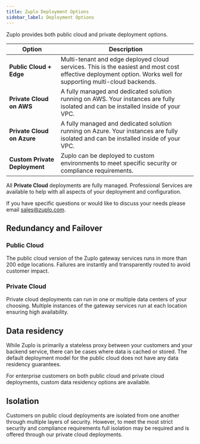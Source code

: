 ```yaml
---
title: Zuplo Deployment Options
sidebar_label: Deployment Options
---
```


Zuplo provides both public cloud and private deployment options.

| Option                        | Description                                                                                                                                                   |
| ----------------------------- | ------------------------------------------------------------------------------------------------------------------------------------------------------------- |
| **Public Cloud + Edge**       | Multi-tenant and edge deployed cloud services. This is the easiest and most cost effective deployment option. Works well for supporting multi-cloud backends. |
| **Private Cloud on AWS**      | A fully managed and dedicated solution running on AWS. Your instances are fully isolated and can be installed inside of your VPC.                             |
| **Private Cloud on Azure**    | A fully managed and dedicated solution running on Azure. Your instances are fully isolated and can be installed inside of your VPC.                           |
| **Custom Private Deployment** | Zuplo can be deployed to custom environments to meet specific security or compliance requirements.                                                            |

All **Private Cloud** deployments are fully managed. Professional Services are available to help with all aspects of your deployment and configuration.

If you have specific questions or would like to discuss your needs please email [sales@zuplo.com](mailto:sales@zuplo.com).

## Redundancy and Failover

### Public Cloud

The public cloud version of the Zuplo gateway services runs in more than 200 edge locations. Failures are instantly and transparently routed to avoid customer impact.

### Private Cloud

Private cloud deployments can run in one or multiple data centers of your choosing. Multiple instances of the gateway services run at each location ensuring high availability.

## Data residency

While Zuplo is primarily a stateless proxy between your customers and your backend service, there can be cases where data is cached or stored. The default deployment model for the public cloud does not have any data residency guarantees.

For enterprise customers on both public cloud and private cloud deployments, custom data residency options are available.

## Isolation

Customers on public cloud deployments are isolated from one another through multiple layers of security. However, to meet the most strict security and compliance requirements full isolation may be required and is offered through our private cloud deployments.
